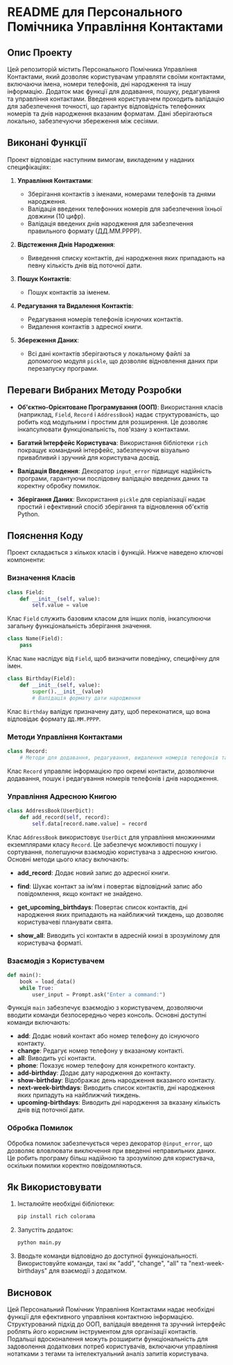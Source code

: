 # README для Персонального Помічника Управління Контактами

## Опис Проекту
Цей репозиторій містить Персонального Помічника Управління Контактами, який дозволяє користувачам управляти своїми контактами, включаючи імена, номери телефонів, дні народження та іншу інформацію. Додаток має функції для додавання, пошуку, редагування та управління контактами. Введення користувачем проходить валідацію для забезпечення точності, що гарантує відповідність телефонних номерів та днів народження вказаним форматам. Дані зберігаються локально, забезпечуючи збереження між сесіями.

## Виконані Функції
Проект відповідає наступним вимогам, викладеним у наданих специфікаціях:

1. **Управління Контактами**:
    - Зберігання контактів з іменами, номерами телефонів та днями народження.
    - Валідація введених телефонних номерів для забезпечення їхньої довжини (10 цифр).
    - Валідація введених днів народження для забезпечення правильного формату (ДД.ММ.РРРР).

2. **Відстеження Днів Народження**:
    - Виведення списку контактів, дні народження яких припадають на певну кількість днів від поточної дати.

3. **Пошук Контактів**:
    - Пошук контактів за іменем.

4. **Редагування та Видалення Контактів**:
    - Редагування номерів телефонів існуючих контактів.
    - Видалення контактів з адресної книги.

5. **Збереження Даних**:
    - Всі дані контактів зберігаються у локальному файлі за допомогою модуля `pickle`, що дозволяє відновлення даних при перезапуску програми.

## Переваги Вибраних Методу Розробки
- **Об'єктно-Орієнтоване Програмування (ООП)**: Використання класів (наприклад, `Field`, `Record` і `AddressBook`) надає структурованість, що робить код модульним і простим для розширення. Це дозволяє інкапсулювати функціональність, пов'язану з контактами.
  
- **Багатий Інтерфейс Користувача**: Використання бібліотеки `rich` покращує командний інтерфейс, забезпечуючи візуально привабливий і зручний для користувача досвід.
  
- **Валідація Введення**: Декоратор `input_error` підвищує надійність програми, гарантуючи послідовну валідацію введених даних та коректну обробку помилок.

- **Зберігання Даних**: Використання `pickle` для серіалізації надає простий і ефективний спосіб зберігання та відновлення об'єктів Python.

## Пояснення Коду

Проект складається з кількох класів і функцій. Нижче наведено ключові компоненти:

### Визначення Класів

```python
class Field:
    def __init__(self, value):
        self.value = value
```
Клас `Field` служить базовим класом для інших полів, інкапсулюючи загальну функціональність зберігання значення.

```python
class Name(Field):
    pass
```
Клас `Name` наслідує від `Field`, щоб визначити поведінку, специфічну для імен.

```python
class Birthday(Field):
    def __init__(self, value):
        super().__init__(value)
        # Валідація формату дати народження
```
Клас `Birthday` валідує призначену дату, щоб переконатися, що вона відповідає формату `ДД.ММ.РРРР`.

### Методи Управління Контактами
```python
class Record:
    # Методи для додавання, редагування, видалення номерів телефонів та днів народження.
```
Клас `Record` управляє інформацією про окремі контакти, дозволяючи додавання, пошук і редагування номерів телефонів і днів народження.

### Управління Адресною Книгою

```python
class AddressBook(UserDict):
    def add_record(self, record):
        self.data[record.name.value] = record
```

Клас `AddressBook` використовує `UserDict` для управління множинними екземплярами класу `Record`. Це забезпечує можливості пошуку і сортування, полегшуючи взаємодію користувача з адресною книгою. Основні методи цього класу включають:

- **add_record**: Додає новий запис до адресної книги.

- **find**: Шукає контакт за ім’ям і повертає відповідний запис або повідомлення, якщо контакт не знайдено.

- **get_upcoming_birthdays**: Повертає список контактів, дні народження яких припадають на найближчий тиждень, що дозволяє користувачеві планувати свята.

- **show_all**: Виводить усі контакти в адресній книзі в зрозумілому для користувача форматі.

### Взаємодія з Користувачем

```python
def main():
    book = load_data()
    while True:
        user_input = Prompt.ask("Enter a command:")
```

Функція `main` забезпечує взаємодію з користувачем, дозволяючи вводити команди безпосередньо через консоль. Основні доступні команди включають:

- **add**: Додає новий контакт або номер телефону до існуючого контакту.
- **change**: Редагує номер телефону у вказаному контакті.
- **all**: Виводить усі контакти.
- **phone**: Показує номер телефону для конкретного контакту.
- **add-birthday**: Додає дату народження до контакту.
- **show-birthday**: Відображає день народження вказаного контакту.
- **next-week-birthdays**: Виводить список контактів, дні народження яких припадуть на найближчий тиждень.
- **upcoming-birthdays**: Виводить дні народження за вказану кількість днів від поточної дати.

### Обробка Помилок

Обробка помилок забезпечується через декоратор `@input_error`, що дозволяє вловлювати виключення при введенні неправильних даних. Це робить програму більш надійною та зрозумілою для користувача, оскільки помилки коректно повідомляються.

## Як Використовувати

1. Інсталюйте необхідні бібліотеки:
   ```bash
   pip install rich colorama
   ```

2. Запустіть додаток:
   ```bash
   python main.py
   ```

3. Вводьте команди відповідно до доступної функціональності. Використовуйте команди, такі як "add", "change", "all" та "next-week-birthdays" для взаємодії з додатком.

## Висновок
Цей Персональний Помічник Управління Контактами надає необхідні функції для ефективного управління контактною інформацією. Структурований підхід до ООП, валідація введення та зручний інтерфейс роблять його корисним інструментом для організації контактів. Подальші вдосконалення можуть розширити функціональність для задоволення додаткових потреб користувачів, включаючи управління нотатками з тегами та інтелектуальний аналіз запитів користувача.
